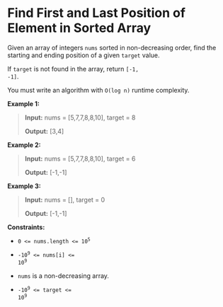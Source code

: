 # Find First and Last Position of Element in Sorted Array

Given an array of integers <code>nums</code> sorted in non-decreasing order, find the starting and ending position of a given <code>target</code> value.

If <code>target</code> is not found in the array, return <code>[-1, -1]</code>.

You must&nbsp;write an algorithm with&nbsp;<code>O(log n)</code> runtime complexity.


**Example 1:**
>
> **Input:** nums = [5,7,7,8,8,10], target = 8
>
> **Output:** [3,4]

**Example 2:**
>
> **Input:** nums = [5,7,7,8,8,10], target = 6
>
> **Output:** [-1,-1]

**Example 3:**
>
> **Input:** nums = [], target = 0
>
> **Output:** [-1,-1]


**Constraints:**

- <code>0 &lt;= nums.length &lt;= 10<sup>5</sup></code>

- <code>-10<sup>9</sup>&nbsp;&lt;= nums[i]&nbsp;&lt;= 10<sup>9</sup></code>

- <code>nums</code> is a non-decreasing array.

- <code>-10<sup>9</sup>&nbsp;&lt;= target&nbsp;&lt;= 10<sup>9</sup></code>
